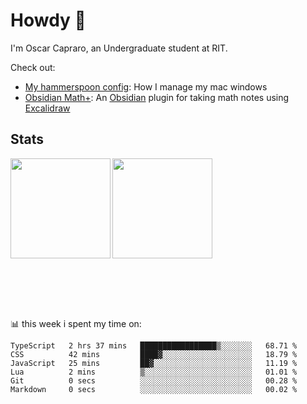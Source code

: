 # Howdy :wave:
I'm Oscar Capraro, an Undergraduate student at RIT.


Check out:
- [My hammerspoon config](https://github.com/ocapraro/.hammerspoon): How I manage my mac windows
- [Obsidian Math+](https://github.com/ocapraro/obsidian-math-plus): An [Obsidian](https://obsidian.md/) plugin for taking math notes using [Excalidraw](https://github.com/excalidraw/excalidraw)

## Stats

<div width="100%"><a href="https://github.com/anuraghazra/github-readme-stats">
<img align="left" height="160em" src="https://github-readme-stats.vercel.app/api?username=ocapraro&show_icons=true&theme=dark&count_private=true" />
<img align="left" height="160em" src="https://github-readme-stats.vercel.app/api/top-langs/?username=ocapraro&theme=dark&layout=compact&count_private=true" />
</a></div>

<br><br><br><br><br><br><br><br><br><br><br>
<br><br><br><br>
📊 this week i spent my time on:
<!--START_SECTION:waka-->

```text
TypeScript   2 hrs 37 mins   █████████████████▒░░░░░░░   68.71 %
CSS          42 mins         ████▓░░░░░░░░░░░░░░░░░░░░   18.79 %
JavaScript   25 mins         ██▓░░░░░░░░░░░░░░░░░░░░░░   11.19 %
Lua          2 mins          ▒░░░░░░░░░░░░░░░░░░░░░░░░   01.01 %
Git          0 secs          ░░░░░░░░░░░░░░░░░░░░░░░░░   00.28 %
Markdown     0 secs          ░░░░░░░░░░░░░░░░░░░░░░░░░   00.02 %
```

<!--END_SECTION:waka-->
